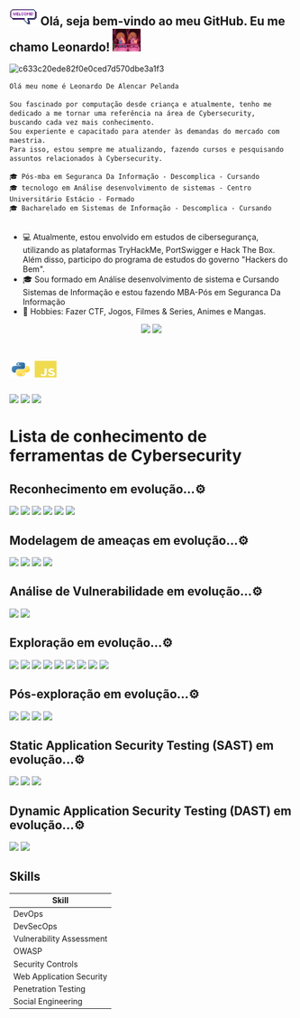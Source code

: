 ## <a target="_blank" rel="noopener noreferrer" href="/assets//welcomeglitch.gif"><img src="/assets//welcomeglitch.gif" width="50px" style="max-width: 100%;"></a> Olá, seja bem-vindo ao meu GitHub. Eu me chamo Leonardo! <img height="40" src="/assets/OshiNoKo.gif"/>

![c633c20ede82f0e0ced7d570dbe3a1f3](https://user-images.githubusercontent.com/70382532/138322189-2db8df52-9dcb-40a0-88a8-c365466bd33d.gif)

```
Olá meu nome é Leonardo De Alencar Pelanda

Sou fascinado por computação desde criança e atualmente, tenho me dedicado a me tornar uma referência na área de Cybersecurity,
buscando cada vez mais conhecimento.
Sou experiente e capacitado para atender às demandas do mercado com maestria.
Para isso, estou sempre me atualizando, fazendo cursos e pesquisando assuntos relacionados à Cybersecurity.

🎓 Pós-mba em Seguranca Da Informação - Descomplica - Cursando
🎓 tecnologo em Análise desenvolvimento de sistemas - Centro Universitário Estácio - Formado
🎓 Bacharelado em Sistemas de Informação - Descomplica - Cursando
```

    
##
    
- :computer: Atualmente, estou envolvido em estudos de cibersegurança, utilizando as plataformas TryHackMe, PortSwigger e Hack The Box. Além disso, participo do programa de estudos do governo "Hackers do Bem".
- :mortar_board: Sou formado em Análise desenvolvimento de sistema e Cursando Sistemas de Informação e  estou fazendo MBA-Pós em Seguranca Da Informação
- 🔎 Hobbies: Fazer CTF, Jogos, Filmes & Series, Animes e Mangas.

<div align="center">
  <img height="180em" src="https://github-readme-stats-wheat-two-53.vercel.app/api/top-langs/?username=Leonardo-009&theme=neon&hide_border=false&include_all_commits=false&count_private=false&layout=compact"/>
  <img height="180em" src="https://github-readme-stats-wheat-two-53.vercel.app/api?username=Leonardo-009&theme=neon&hide_border=false&include_all_commits=false&count_private=false"/>
</div>

##

<div style="display: inline_block"><br>
  <img align="center" alt="George-Python" height="30" width="40" src="https://raw.githubusercontent.com/devicons/devicon/master/icons/python/python-original.svg">
  <img align="center" alt="George-Js" height="30" width="40" src="https://raw.githubusercontent.com/devicons/devicon/master/icons/javascript/javascript-plain.svg">
</div>

##

<div> 
  <a href="https://www.instagram.com/leo_pelanda/" target="_blank"><img src="https://img.shields.io/badge/-Instagram-%23E4405F?style=for-the-badge&logo=instagram&logoColor=white" target="_blank"></a>
  <a href = "mailto:leonardoapelanda@gmail.com"><img src="https://img.shields.io/badge/-Gmail-%23333?style=for-the-badge&logo=gmail&logoColor=white" target="_blank"></a>
  <a href="https://www.linkedin.com/in/leonardoapelanda/" target="_blank"><img src="https://img.shields.io/badge/-LinkedIn-%230077B5?style=for-the-badge&logo=linkedin&logoColor=white" target="_blank"></a>
</div>

# Lista de conhecimento de ferramentas de Cybersecurity

## Reconhecimento em evolução...⚙️

<div>
    <img src="https://img.shields.io/badge/-Nmap-E95645?style=for-the-badge&logo=Nmap&logoColor=white" />
    <img src="https://img.shields.io/badge/-Shodan-FF5722?style=for-the-badge&logo=Shodan&logoColor=white" />
    <img src="https://img.shields.io/badge/-Google_dorks-4285F4?style=for-the-badge&logo=Google&logoColor=white" />
    <img src="https://img.shields.io/badge/-Wireshark-1679A7?style=for-the-badge&logo=&logoColor=white" />
    <img src="https://img.shields.io/badge/-Burp_Suite-FF6347?style=for-the-badge&logo=Burp%20Suite&logoColor=white" />
    <img src="https://img.shields.io/badge/-OWASP_ZAP-2F4F4F?style=for-the-badge&logo=&logoColor=white" />
</div>

## Modelagem de ameaças em evolução...⚙️

<div>
    <img src="https://img.shields.io/badge/-Threat_Modeling-FF5733?style=for-the-badge&logo=&logoColor=white" />
    <img src="https://img.shields.io/badge/-DREAD_Score-4B0082?style=for-the-badge&logo=&logoColor=white" />
    <img src="https://img.shields.io/badge/-Attack_Tree-8A2BE2?style=for-the-badge&logo=&logoColor=white" />
    <img src="https://img.shields.io/badge/-STRIDE_Model-00CED1?style=for-the-badge&logo=&logoColor=white" />
</div>

## Análise de Vulnerabilidade em evolução...⚙️
<div>
    <img src="https://img.shields.io/badge/-OpenSCAP-FF5722?style=for-the-badge&logo=&logoColor=white" />
    <img src="https://img.shields.io/badge/-Wfuzz-FF6347?style=for-the-badge&logo=&logoColor=white" />
</div>

## Exploração em evolução...⚙️
<div>
    <img src="https://img.shields.io/badge/-Metasploit_Framework-1976D2?style=for-the-badge&logo=Metasploit&logoColor=white" />
    <img src="https://img.shields.io/badge/-ExploitDB-FF9800?style=for-the-badge&logo=&logoColor=white" />
    <img src="https://img.shields.io/badge/-SQLMap-F44336?style=for-the-badge&logo=&logoColor=white" />
    <img src="https://img.shields.io/badge/-Hydra-009688?style=for-the-badge&logo=&logoColor=white" />
    <img src="https://img.shields.io/badge/-ZAP-9ACD32?style=for-the-badge&logo=&logoColor=white" />
    <img src="https://img.shields.io/badge/-Burp_Suite-FF6347?style=for-the-badge&logo=Burp%20Suite&logoColor=white" />
    <img src="https://img.shields.io/badge/-CrackMapExec-00CED1?style=for-the-badge&logo=&logoColor=white" />
    <img src="https://img.shields.io/badge/-Sqlninja-FFD700?style=for-the-badge&logo=&logoColor=white" />
    <img src="https://img.shields.io/badge/-PowerSploit-7B68EE?style=for-the-badge&logo=&logoColor=white" />

</div>

## Pós-exploração em evolução...⚙️

<div>
    <img src="https://img.shields.io/badge/-Meterpreter-3F51B5?style=for-the-badge&logo=&logoColor=white" />
    <img src="https://img.shields.io/badge/-PowerShell_Empire-FF5722?style=for-the-badge&logo=&logoColor=white" />
    <img src="https://img.shields.io/badge/-Metasploit_Framework-1976D2?style=for-the-badge&logo=Metasploit&logoColor=white" />
    <img src="https://img.shields.io/badge/-CrackMapExec-00CED1?style=for-the-badge&logo=&logoColor=white" />
</div>

## Static Application Security Testing (SAST) em evolução...⚙️

<div>
    <img src="https://img.shields.io/badge/-SonarQube-4CAF50?style=for-the-badge&logo=SonarQube&logoColor=white" />
    <img src="https://img.shields.io/badge/-Veracode-009688?style=for-the-badge&logo=&logoColor=white" />
    <img src="https://img.shields.io/badge/-Fortify-FFC107?style=for-the-badge&logo=&logoColor=white" />
</div>

## Dynamic Application Security Testing (DAST) em evolução...⚙️

<div>
    <img src="https://img.shields.io/badge/-AppScan-FF5722?style=for-the-badge&logo=&logoColor=white" />
    <img src="https://img.shields.io/badge/-OWASP_ZAP-FFC107?style=for-the-badge&logo=&logoColor=white" />
</div>


## Skills

   | Skill                                         |
   |-----------------------------------------------|
   | DevOps                                        |
   | DevSecOps                                     |
   | Vulnerability Assessment                      |
   | OWASP                                         |
   | Security Controls                             |
   | Web Application Security                      |
   | Penetration Testing                           |
   | Social Engineering                            |

